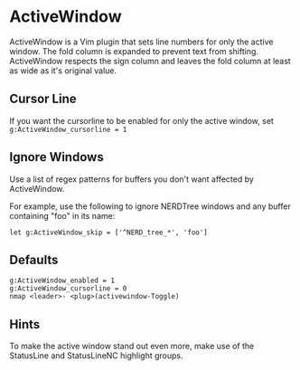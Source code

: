 # ActiveWindow
ActiveWindow is a Vim plugin that sets line numbers for only the active window.
The fold column is expanded to prevent text from shifting. ActiveWindow
respects the sign column and leaves the fold column at least as wide as it's
original value.

## Cursor Line
If you want the cursorline to be enabled for only the active window, set
`g:ActiveWindow_cursorline = 1`

## Ignore Windows
Use a list of regex patterns for buffers you don't want affected by
ActiveWindow.

For example, use the following to ignore NERDTree windows and any buffer
containing "foo" in its name:
```
let g:ActiveWindow_skip = ['^NERD_tree_*', 'foo']
```

## Defaults
```
g:ActiveWindow_enabled = 1
g:ActiveWindow_cursorline = 0
nmap <leader>- <plug>(activewindow-Toggle)
```

## Hints
To make the active window stand out even more, make use of the StatusLine and
StatusLineNC highlight groups.
